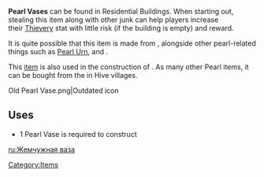 **Pearl Vases** can be found in Residential Buildings. When starting
out, stealing this item along with other junk can help players increase
their [Thievery](Thievery.md "wikilink") stat with little risk (if the
building is empty) and reward.

It is quite possible that this item is made from [](Leviathan_Pearl.md), alongside other pearl-related
things such as [Pearl Urn](Pearl_Urn.md "wikilink"), [](Pearl_Cup.md) and [](Pearl_Sword_Holder.md).

This [item](Items.md "wikilink") is also used in the construction of [](Thief_Training_Boxes.md). As many other
Pearl items, it can be bought from the [](Hive_Trader.md) in Hive villages.

Old Pearl Vase.png\|Outdated icon

## Uses

- 1 Pearl Vase is required to construct [](Thief_Training_Boxes.md)

[ru:Жемчужная ваза](ru:Жемчужная_ваза "wikilink")

[Category:Items](Category:Items "wikilink")